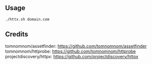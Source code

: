 ## Usage
```
./httx.sh domain.com
```
## Credits
tomnomnom/assetfinder: https://github.com/tomnomnom/assetfinder
tomnomnom/httprobe: https://github.com/tomnomnom/httprobe
projectdiscovery/httpx: https://github.com/projectdiscovery/httpx
